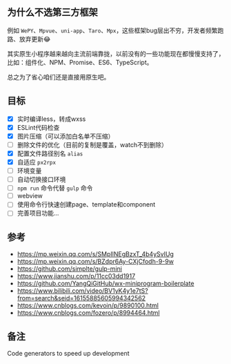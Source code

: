 ## 为什么不选第三方框架
例如 `WePY`、`Mpvue`、`uni-app`、`Taro`、`Mpx`，这些框架bug层出不穷，开发者频繁跑路、放弃更新😂

其实原生小程序越来越向主流前端靠拢，以前没有的一些功能现在都慢慢支持了，比如：组件化、NPM、Promise、ES6、TypeScript。

总之为了省心咱们还是直接用原生吧。

## 目标
- [x] 实时编译less，转成wxss
- [x] ESLint代码检查
- [x] 图片压缩（可以添加白名单不压缩）
- [ ] 删除文件的优化（目前的复制是覆盖，watch不到删除）
- [x] 配置文件路径别名 `alias`
- [x] 自适应 `px2rpx`
- [ ] 环境变量
- [ ] 自动切换接口环境
- [ ] `npm run` 命令代替 `gulp` 命令
- [ ] webview
- [ ] 使用命令行快速创建page、template和component
- [ ] 完善项目功能...

## 参考
- https://mp.weixin.qq.com/s/SMpIlNEgBzxT_4b4ySvIUg
- https://mp.weixin.qq.com/s/BZdpr6Ay-CXjCfodh-9-9w
- https://github.com/simplte/gulp-mini
- https://www.jianshu.com/p/11cc03dd1917
- https://github.com/YangQiGitHub/wx-miniprogram-boilerplate
- https://www.bilibili.com/video/BV1yK4y1e7tS?from=search&seid=16155885605994342562
- https://www.cnblogs.com/kevoin/p/9890100.html
- https://www.cnblogs.com/fozero/p/8994464.html

## 备注
Code generators to speed up development